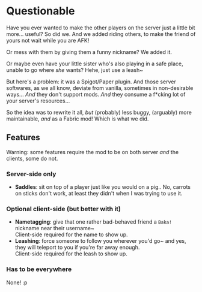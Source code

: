 # Questionable

Have you ever wanted to make the other players on the server just a little bit more... useful? So did we. And we added riding others, to make the friend of yours not wait while you are AFK!

Or mess with them by giving them a funny nickname? We added it.

Or maybe even have your little sister who's also playing in a safe place, unable to go where _she_ wants? Hehe, just use a leash~

But here's a problem: it was a Spigot/Paper plugin. And those server softwares, as we all know, deviate from vanilla, sometimes in non-desirable ways... _And_ they don't support mods. _And_ they consume a f\*cking lot of your server's resources...

So the idea was to rewrite it all, _but_ (probably) less buggy, (arguably) more maintainable, _and_ as a Fabric mod! Which is what we did.

## Features

Warning: some features require the mod to be on both server _and_ the clients, some do not.

### Server-side only

* **Saddles**: sit on top of a player just like you would on a pig.. No, carrots on sticks don't work, at least they didn't when I was trying to use it.

### Optional client-side (but better with it)

* **Nametagging**: give that one rather bad-behaved friend a `Baka!` nickname near their username~  
  Client-side required for the name to show up.
* **Leashing**: force someone to follow you wherever you'd go~ and yes, they will teleport to you if you're far away enough.  
  Client-side required for the leash to show up.

### Has to be everywhere

None! :p
